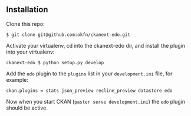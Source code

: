 ## Installation

Clone this repo:

    $ git clone git@github.com:okfn/ckanext-edo.git

Activate your virtualenv, cd into the ckanext-edo dir, and install the plugin
into your virtualenv:

    ckanext-edo $ python setup.py develop

Add the `edo` plugin to the `plugins` list in your `development.ini` file, for
example:

    ckan.plugins = stats json_preview recline_preview datastore edo

Now when you start CKAN (`paster serve development.ini`) the `edo` plugin
should be active.
